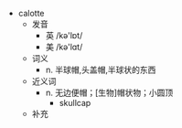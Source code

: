 - calotte
  - 发音
    - 英 /kə'lɒt/
    - 美 /kə'lɑt/
  - 词义
    - n. 半球帽,头盖帽,半球状的东西
  - 近义词
    - n. 无边便帽；[生物]帽状物；小圆顶
      - skullcap
  - 补充